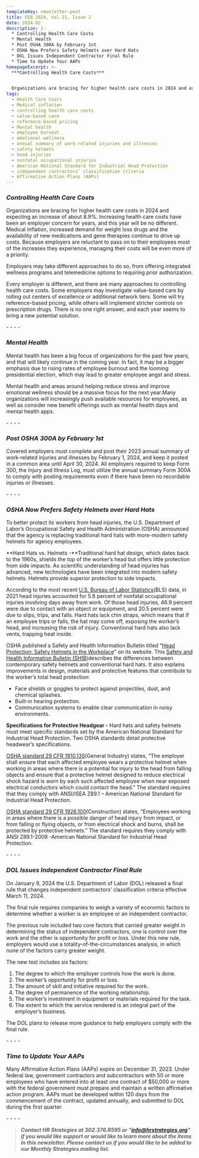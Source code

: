 ```yaml
---
templateKey: newsletter-post
title: FEB 2024, Vol 21, Issue 2
date: 2024-02
description: |-
  * Controlling Health Care Costs
  * Mental Health
  * Post OSHA 300A by February 1st
  * OSHA Now Prefers Safety Helmets over Hard Hats
  * DOL Issues Independent Contractor Final Rule
  * Time to Update Your AAPs
homepageExcerpt: >-
  ***Controlling Health Care Costs***


  Organizations are bracing for higher health care costs in 2024 and expecting an increase of about 8.9%. Increasing health care costs have been an employer concern for years, and this year will be no different. Medical inflation, increased demand for weight loss drugs and the availability of new medications and gene therapies continue to drive up costs. Because employers are reluctant to pass on to their employees most of the increases they experience, managing their costs will be even more of a priority.
tags:
  - Health Care Costs
  - Medical inflation
  - controlling health care costs
  - value-based care
  - reference-based pricing
  - Mental health
  - employee burnout
  - emotional wellness
  - annual summary of work-related injuries and illnesses
  - safety helmets
  - head injuries
  - nonfatal occupational injuries
  - American National Standard for Industrial Head Protection
  - independent contractors’ classification criteria
  - Affirmative Action Plans (AAPs)
---
```

### ***Controlling Health Care Costs***

Organizations are bracing for higher health care costs in 2024 and expecting an increase of about 8.9%. Increasing health care costs have been an employer concern for years, and this year will be no different. Medical inflation, increased demand for weight loss drugs and the availability of new medications and gene therapies continue to drive up costs. Because employers are reluctant to pass on to their employees most of the increases they experience, managing their costs will be even more of a priority.

Employers may take different approaches to do so, from offering integrated wellness programs and telemedicine options to requiring prior authorization.

Every employer is different, and there are many approaches to controlling health care costs. Some employers may investigate value-based care by rolling out centers of excellence or additional network tiers. Some will try reference-based pricing, while others will implement stricter controls on prescription drugs. There is no one right answer, and each year seems to bring a new potential solution.

\-﻿ - - -

### ***Mental Health***

Mental health has been a big focus of organizations for the past few years, and that will likely continue in the coming year. In fact, it may be a bigger emphasis due to rising rates of employee burnout and the looming presidential election, which may lead to greater employee angst and stress.

Mental health and areas around helping reduce stress and improve emotional wellness should be a massive focus for the next year.Many organizations will increasingly push available resources for employees, as well as consider new benefit offerings such as mental health days and mental health apps.

\-﻿ - - -

### ***Post OSHA 300A by February 1st***

Covered employers must complete and post their 2023 annual summary of work-related injuries and illnesses by February 1, 2024, and keep it posted in a common area until April 30, 2024. All employers required to keep Form 300, the Injury and Illness Log, must utilize the annual summary Form 300A to comply with posting requirements even if there have been no recordable injuries or illnesses.

\-﻿ - - -

### ***OSHA Now Prefers Safety Helmets over Hard Hats***

To better protect its workers from head injuries, the U.S. Department of Labor’s Occupational Safety and Health Administration (OSHA) announced that the agency is replacing traditional hard hats with more-modern safety helmets for agency employees.

**Hard Hats vs. Helmets -**Traditional hard hat design, which dates back to the 1960s, shields the top of the worker’s head but offers little protection from side impacts. As scientific understanding of head injuries has advanced, new technologies have been integrated into modern safety helmets. Helmets provide superior protection to side impacts.

According to the most recent [U.S. Bureau of Labor Statistics](https://www.bls.gov/iif/)(BLS) data, in 2021 head injuries accounted for 5.8 percent of nonfatal occupational injuries involving days away from work. Of those head injuries, 46.9 percent were due to contact with an object or equipment, and 20.5 percent were due to slips, trips, and falls. Hard hats lack chin straps, which means that if an employee trips or falls, the hat may come off, exposing the worker’s head, and increasing the risk of injury. Conventional hard hats also lack vents, trapping heat inside.

OSHA published a Safety and Health Information Bulletin titled “[Head Protection: Safety Helmets in the Workplace](https://urldefense.proofpoint.com/v2/url?u=https-3A__lnks.gd_l_eyJhbGciOiJIUzI1NiJ9.eyJidWxsZXRpbl9saW5rX2lkIjoxMDIsInVyaSI6ImJwMjpjbGljayIsInVybCI6Imh0dHBzOi8vd3d3Lm9zaGEuZ292L3NpdGVzL2RlZmF1bHQvZmlsZXMvcHVibGljYXRpb25zL3NhZmV0eV9oZWxtZXRfc2hpYi5wZGYiLCJidWxsZXRpbl9pZCI6IjIwMjMxMjExLjg2OTQxMjUxIn0.n8ZpOFlCuhGyco26WHbosCUbcwaFd1BzvPh6agDthu4_s_60282646_br_232727744457-2Dl&d=DwMFAA&c=nQOnw6HHAeKBNxj23OXhOw&r=l8hrXaCtq0NkHyqxnGg12NWr9OdBLdbaR7syXgv_DkE&m=a2AibWkf7VAeyFSp4OtDTUjJUOw7wDzV7BvwxkowD9FuYF0h2p3x4YgAR-6Wlou7&s=is_m93sJzBvcf86iUfGGqF-Eq_iS8P-zw9ZB5xzhc-U&e=)” on its website. This [Safety and Health Information Bulletin (SHIB)](https://www.osha.gov/shib)describes the differences between contemporary safety helmets and conventional hard hats. It also explains improvements in design, materials and protective features that contribute to the worker’s total head protection:

* Face shields or goggles to protect against projectiles, dust, and chemical splashes.
* Built-in hearing protection.
* Communication systems to enable clear communication in noisy environments.

**Specifications for Protective Headgear -** Hard hats and safety helmets must meet specific standards set by the American National Standard for Industrial Head Protection. Two OSHA standards detail protective headwear’s specifications.

[OSHA standard 29 CFR 1910.135](https://www.osha.gov/laws-regs/regulations/standardnumber/1910/1910.135)(General Industry) states, “The employer shall ensure that each affected employee wears a protective helmet when working in areas where there is a potential for injury to the head from falling objects and ensure that a protective helmet designed to reduce electrical shock hazard is worn by each such affected employee when near exposed electrical conductors which could contact the head.” The standard requires that they comply with ANSI/ISEA Z89.1 – American National Standard for Industrial Head Protection.

[OSHA standard 29 CFR 1926.100](https://www.osha.gov/laws-regs/regulations/standardnumber/1926/1926.100)(Construction) states, “Employees working in areas where there is a possible danger of head injury from impact, or from falling or flying objects, or from electrical shock and burns, shall be protected by protective helmets.” The standard requires they comply with ANSI Z89.1-2009 -American National Standard for Industrial Head Protection.

\-﻿ - - -

### ***DOL Issues Independent Contractor Final Rule***

On January 9, 2024 the U.S. Department of Labor (DOL) released a final rule that changes independent contractors’ classification criteria effective March 11, 2024.

The final rule requires companies to weigh a variety of economic factors to determine whether a worker is an employee or an independent contractor.

The previous rule [](<>)included two core factors that carried greater weight in determining the status of independent cont[](<>)ractors, one is control over the work and the other is opportunity for profit or loss. Under this new rule, employers would use a totality-of-the-circumstances analysis, in which none of the factors carry greater weight.

The new test includes six factors:

1. The degree to which the employer controls how the work is done.
2. The worker’s opportunity for profit or loss.
3. The amount of skill and initiative required for the work.
4. The degree of permanence of the working relationship.
5. The worker’s investment in equipment or materials required for the task.
6. The extent to which the service rendered is an integral part of the employer’s business.

The DOL plans to release more guidance to help employers comply with the final rule.

\-﻿ - - -

### ***Time to Update Your AAPs***

Many Affirmative Action Plans (AAPs) expire on December 31, 2023. Under federal law, government contractors and subcontractors with 50 or more employees who have entered into at least one contract of $50,000 or more with the federal government must prepare and maintain a written affirmative action program. AAPs must be developed within 120 days from the commencement of the contract, updated annually, and submitted to DOL during the first quarter.

\-﻿ - - -

> ***Contact HR Strategies at 302.376.8595 or "info@hrstrategies.org" if you would like support or would like to learn more about the items in this newsletter. Please contact us if you would like to be added to our Monthly Strategies mailing list.***